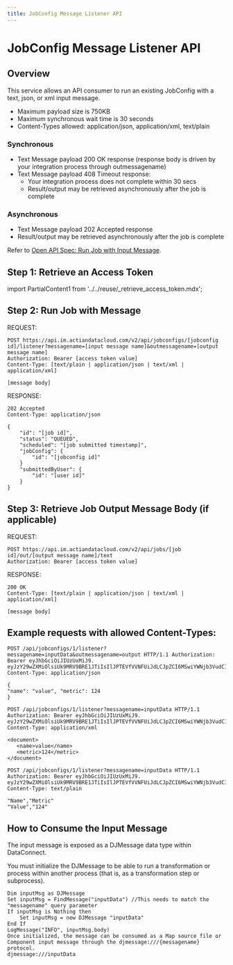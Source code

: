```yaml
---
title: JobConfig Message Listener API
---
```


# JobConfig Message Listener API

## Overview

This service allows an API consumer to run an existing JobConfig with a text, json, or xml input message.

* Maximum payload size is 750KB
* Maximum synchronous wait time is 30 seconds
* Content-Types allowed: application/json, application/xml, text/plain

### Synchronous

* Text Message payload 200 OK response (response body is driven by your integration process through outmessagename)
* Text Message payload 408 Timeout response:
  * Your integration process does not complete within 30 secs
  * Result/output may be retrieved asynchronously after the job is complete

### Asynchronous

* Text Message payload 202 Accepted response
* Result/output may be retrieved asynchronously after the job is complete

Refer to [Open API Spec: Run Job with Input Message](https://console.im.actiandatacloud.com/apidocs/#/Job%20Execution/runJobConfigWithMessage).

## Step 1: Retrieve an Access Token

import PartialContent1 from '../../reuse/_retrieve_access_token.mdx';

<PartialContent1 name="retrieve_access_token" />

## Step 2: Run Job with Message

REQUEST:

```
POST https://api.im.actiandatacloud.com/v2/api/jobconfigs/[jobconfig id]/listener?messagename=[input message name]&outmessagename=[output message name]
Authorization: Bearer [access token value]
Content-Type: [text/plain | application/json | text/xml | application/xml]

[message body]
```
RESPONSE:

```
202 Accepted
Content-Type: application/json

{
    "id": "[job id]",
    "status": "QUEUED",
    "scheduled": "[job submitted timestamp]",
    "jobConfig": {
        "id": "[jobconfig id]"
    }
    "submittedByUser": {
        "id": "[user id]"
    }
}
```

## Step 3: Retrieve Job Output Message Body (if applicable)

REQUEST:

```
POST https://api.im.actiandatacloud.com/v2/api/jobs/[job id]/out/[output message name]/text
Authorization: Bearer [access token value]
```
RESPONSE:

```
200 OK
Content-Type: [text/plain | application/json | text/xml | application/xml]

[message body]
```
 ## Example requests with allowed Content-Types:
 ```
POST /api/jobconfigs/1/listener?messagename=inputData&outmessagename=output HTTP/1.1 Authorization: Bearer eyJhbGciOiJIUzUxMiJ9. eyJzY29wZXMiOlsiUk9MRV9BRE1JTiIsIlJPTEVfVVNFUiJdLCJpZCI6MSwiYWNjb3VudCI6MSwic Content-Type: application/json

{
"name": "value", "metric": 124
}

POST /api/jobconfigs/1/listener?messagename=inputData HTTP/1.1 Authorization: Bearer eyJhbGciOiJIUzUxMiJ9.
eyJzY29wZXMiOlsiUk9MRV9BRE1JTiIsIlJPTEVfVVNFUiJdLCJpZCI6MSwiYWNjb3VudCI6MSwic Content-Type: application/xml

<document>
    <name>value</name>
    <metric>124</metric>
</document>

POST /api/jobconfigs/1/listener?messagename=inputData HTTP/1.1 Authorization: Bearer eyJhbGciOiJIUzUxMiJ9.
eyJzY29wZXMiOlsiUk9MRV9BRE1JTiIsIlJPTEVfVVNFUiJdLCJpZCI6MSwiYWNjb3VudCI6MSwic Content-Type: text/plain

"Name","Metric"
"Value","124"
```

## How to Consume the Input Message

The input message is exposed as a DJMessage data type within DataConnect.

You must initialize the DJMessage to be able to run a transformation or process within another process (that is, as a transformation step or subprocess).

```
Dim inputMsg as DJMessage
Set inputMsg = FindMessage("inputData") //This needs to match the "messagename" query parameter
If inputMsg is Nothing then
    Set inputMsg = new DJMessage "inputData"
End If
LogMessage("INFO", inputMsg.body)
Once initialized, the message can be consumed as a Map source file or Component input message through the djmessage:///{messagename} protocol.
djmessage:///inputData
```
